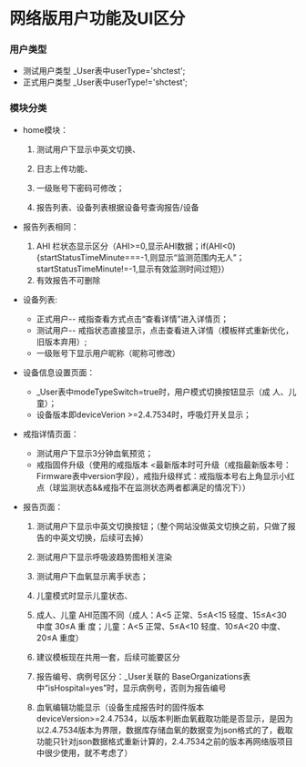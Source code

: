 # 网络版用户功能及UI区分 #
### 用户类型

- 测试用户类型 _User表中userType='shctest';
- 正式用户类型 _User表中userType!='shctest';

### 模块分类

- home模块：
  1. 测试用户下显示中英文切换、

  2. 日志上传功能、

  3. 一级账号下密码可修改；

  4. 报告列表、设备列表根据设备号查询报告/设备

- 报告列表相同：
  1. AHI 栏状态显示区分（AHI>=0,显示AHI数据；if(AHI<0) {startStatusTimeMinute===-1,则显示“监测范围内无人”；startStatusTimeMinute!=-1,显示有效监测时间过短}）
  2. 有效报告不可删除

- 设备列表:

  - 正式用户-- 戒指查看方式点击“查看详情”进入详情页；
  - 测试用户-- 戒指状态直接显示，点击查看进入详情（模板样式重新优化，旧版本弃用）;
  -  一级账号下显示用户昵称（昵称可修改）

- 设备信息设置页面：

  -  _User表中modeTypeSwitch=true时，用户模式切换按钮显示（成	人、儿童）；
  - 设备版本即deviceVerion >=2.4.7534时，呼吸灯开关显示；

- 戒指详情页面：

  - 测试用户下显示3分钟血氧预览；
  - 戒指固件升级（使用的戒指版本	<最新版本时可升级（戒指最新版本号：Firmware表中version字段），戒指升级样式：戒指版本号右上角显示小红点（球监测状态&&戒指不在监测状态两者都满足的情况下））

- 报告页面：

  1. 测试用户下显示中英文切换按钮；（整个网站没做英文切换之前，只做了报	告的中英文切换，后续可去掉）

  2. 测试用户下显示呼吸波趋势图相关渲染
  3. 测试用户下血氧显示离手状态；
  4. 儿童模式时显示儿童状态、
  5. 成人、儿童 AHI范围不同（成人：A<5 正常、5≤A<15 轻度、15≤A<30 中度 30≤A 重	度；儿童：A<5 正常、5≤A<10 轻度、10≤A<20 中度、20≤A 重度）
  6. 建议模板现在共用一套，后续可能要区分
  7. 报告编号、病例号区分：_User关联的	BaseOrganizations表中“isHospital=yes”时，显示病例号，否则为报告编号
  8. 血氧编辑功能显示（设备生成报告时的固件版本	deviceVersion>=2.4.7534，以版本判断血氧截取功能是否显示，是因为以2.4.7534版本为界限，数据库存储血氧的数据变为json格式的了，截取功能只针对json数据格式重新计算的，2.4.7534之前的版本再网络版项目中很少使用，就不考虑了）